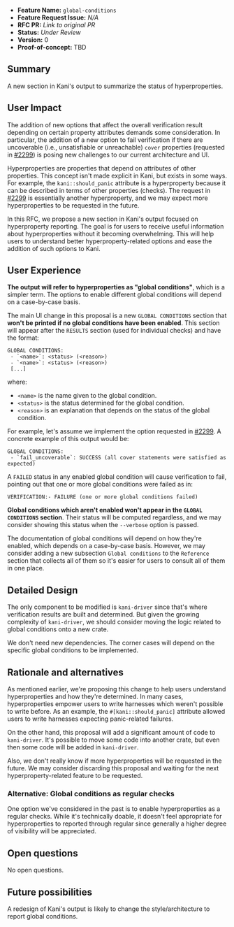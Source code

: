 - **Feature Name:** `global-conditions`
- **Feature Request Issue:** *N/A*
- **RFC PR:** *Link to original PR*
- **Status:** *Under Review*
- **Version:** 0
- **Proof-of-concept:** TBD

## Summary

A new section in Kani's output to summarize the status of hyperproperties.

## User Impact

The addition of new options that affect the overall verification result depending on certain property attributes demands some consideration.
In particular, the addition of a new option to fail verification if there are uncoverable (i.e., unsatisfiable or unreachable) `cover` properties (requested in [#2299](https://github.com/model-checking/kani/issues/2299)) is posing new challenges to our current architecture and UI.

Hyperproperties are properties that depend on attributes of other properties.
This concept isn't made explicit in Kani, but exists in some ways.
For example, the `kani::should_panic` attribute is a hyperproperty because it can be described in terms of other properties (checks).
The request in [#2299](https://github.com/model-checking/kani/issues/2299) is essentially another hyperproperty, and we may expect more hyperproperties to be requested in the future.

In this RFC, we propose a new section in Kani's output focused on hyperproperty reporting.
The goal is for users to receive useful information about hyperproperties without it becoming overwhelming.
This will help users to understand better hyperproperty-related options and ease the addition of such options to Kani.

## User Experience

**The output will refer to hyperproperties as "global conditions"**, which is a simpler term.
The options to enable different global conditions will depend on a case-by-case basis.

The main UI change in this proposal is a new `GLOBAL CONDITIONS` section that **won't be printed if no global conditions have been enabled**.
This section will appear after the `RESULTS` section (used for individual checks) and have the format:

```
GLOBAL CONDITIONS:
 - `<name>`: <status> (<reason>)
 - `<name>`: <status> (<reason>)
 [...]
```

where:
  - `<name>` is the name given to the global condition.
  - `<status>` is the status determined for the global condition.
  - `<reason>` is an explanation that depends on the status of the global condition.

For example, let's assume we implement the option requested in [#2299](https://github.com/model-checking/kani/issues/2299).
A concrete example of this output would be:

```
GLOBAL CONDITIONS:
 - `fail_uncoverable`: SUCCESS (all cover statements were satisfied as expected)
```

A `FAILED` status in any enabled global condition will cause verification to fail, pointing out that one or more global conditions were failed as in:

```
VERIFICATION:- FAILURE (one or more global conditions failed)
```

**Global conditions which aren't enabled won't appear in the `GLOBAL CONDITIONS` section**.
Their status will be computed regardless, and we may consider showing this status when the `--verbose` option is passed.

The documentation of global conditions will depend on how they're enabled, which depends on a case-by-case basis.
However, we may consider adding a new subsection `Global conditions` to the `Reference` section that collects all of them so it's easier for users to consult all of them in one place.

## Detailed Design

The only component to be modified is `kani-driver` since that's where verification results are built and determined.
But given the growing complexity of `kani-driver`, we should consider moving the logic related to global conditions onto a new crate.

We don't need new dependencies.
The corner cases will depend on the specific global conditions to be implemented.

## Rationale and alternatives

As mentioned earlier, we're proposing this change to help users understand hyperproperties and how they're determined.
In many cases, hyperproperties empower users to write harnesses which weren't possible to write before.
As an example, the `#[kani::should_panic]` attribute allowed users to write harnesses expecting panic-related failures.

On the other hand, this proposal will add a significant amount of code to `kani-driver`.
It's possible to move some code into another crate, but even then some code will be added in `kani-driver`.

Also, we don't really know if more hyperproperties will be requested in the future.
We may consider discarding this proposal and waiting for the next hyperproperty-related feature to be requested.

### Alternative: Global conditions as regular checks

One option we've considered in the past is to enable hyperproperties as a regular checks.
While it's technically doable, it doesn't feel appropriate for hyperproperties to reported through regular since generally a higher degree of visibility will be appreciated.

## Open questions

No open questions.

## Future possibilities

A redesign of Kani's output is likely to change the style/architecture to report global conditions.
